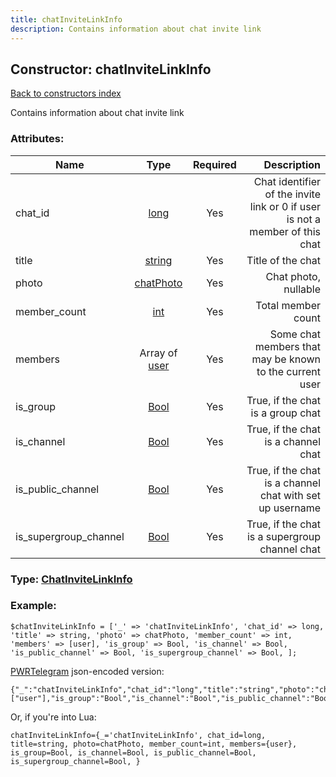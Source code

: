 ```yaml
---
title: chatInviteLinkInfo
description: Contains information about chat invite link
---
```

## Constructor: chatInviteLinkInfo  
[Back to constructors index](index.md)



Contains information about chat invite link

### Attributes:

| Name     |    Type       | Required | Description |
|----------|:-------------:|:--------:|------------:|
|chat\_id|[long](../types/long.md) | Yes|Chat identifier of the invite link or 0 if user is not a member of this chat|
|title|[string](../types/string.md) | Yes|Title of the chat|
|photo|[chatPhoto](../types/chatPhoto.md) | Yes|Chat photo, nullable|
|member\_count|[int](../types/int.md) | Yes|Total member count|
|members|Array of [user](../constructors/user.md) | Yes|Some chat members that may be known to the current user|
|is\_group|[Bool](../types/Bool.md) | Yes|True, if the chat is a group chat|
|is\_channel|[Bool](../types/Bool.md) | Yes|True, if the chat is a channel chat|
|is\_public\_channel|[Bool](../types/Bool.md) | Yes|True, if the chat is a channel chat with set up username|
|is\_supergroup\_channel|[Bool](../types/Bool.md) | Yes|True, if the chat is a supergroup channel chat|



### Type: [ChatInviteLinkInfo](../types/ChatInviteLinkInfo.md)


### Example:

```
$chatInviteLinkInfo = ['_' => 'chatInviteLinkInfo', 'chat_id' => long, 'title' => string, 'photo' => chatPhoto, 'member_count' => int, 'members' => [user], 'is_group' => Bool, 'is_channel' => Bool, 'is_public_channel' => Bool, 'is_supergroup_channel' => Bool, ];
```  

[PWRTelegram](https://pwrtelegram.xyz) json-encoded version:

```
{"_":"chatInviteLinkInfo","chat_id":"long","title":"string","photo":"chatPhoto","member_count":"int","members":["user"],"is_group":"Bool","is_channel":"Bool","is_public_channel":"Bool","is_supergroup_channel":"Bool"}
```


Or, if you're into Lua:  


```
chatInviteLinkInfo={_='chatInviteLinkInfo', chat_id=long, title=string, photo=chatPhoto, member_count=int, members={user}, is_group=Bool, is_channel=Bool, is_public_channel=Bool, is_supergroup_channel=Bool, }

```


